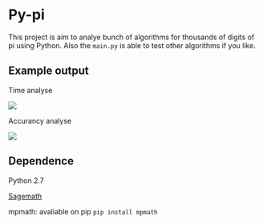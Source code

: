 # Py-pi
This project is aim to analye bunch of algorithms for thousands of digits of pi using Python. Also the `main.py` is able to test other algorithms if you like.

## Example output
Time analyse

<img src="https://cdn.rawgit.com/Page-David/Py-pi/722205cc/time.svg"/>

Accurancy analyse

<img src="https://cdn.rawgit.com/Page-David/Py-pi/722205cc/accurancy.svg"/>

## Dependence
Python 2.7

[Sagemath](www.sagemath.org)

mpmath: avaliable on pip
`pip install mpmath`

